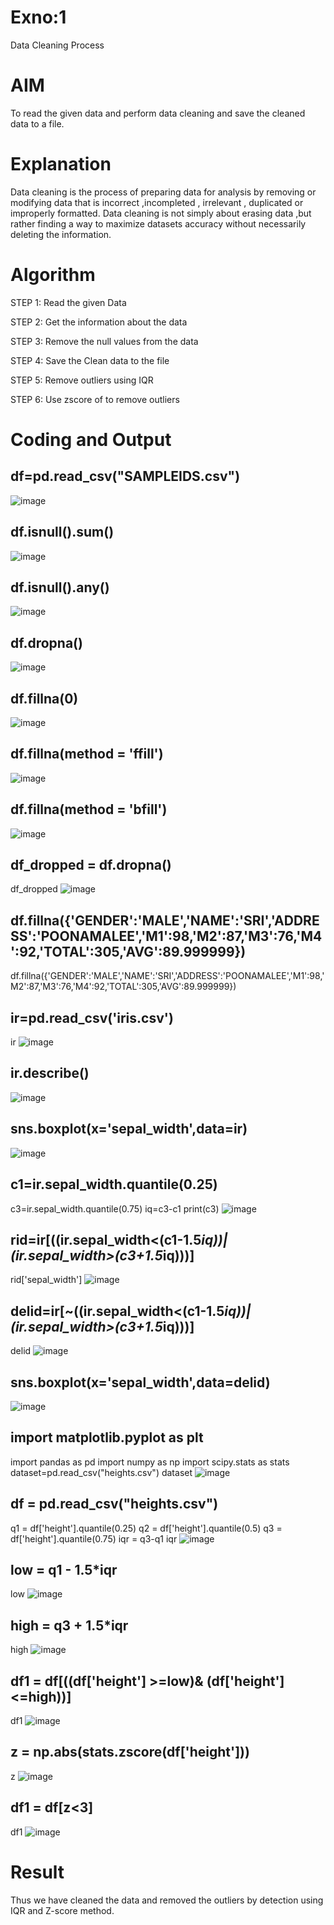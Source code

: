 # Exno:1
Data Cleaning Process

# AIM
To read the given data and perform data cleaning and save the cleaned data to a file.

# Explanation
Data cleaning is the process of preparing data for analysis by removing or modifying data that is incorrect ,incompleted , irrelevant , duplicated or improperly formatted. Data cleaning is not simply about erasing data ,but rather finding a way to maximize datasets accuracy without necessarily deleting the information.

# Algorithm
STEP 1: Read the given Data

STEP 2: Get the information about the data

STEP 3: Remove the null values from the data

STEP 4: Save the Clean data to the file

STEP 5: Remove outliers using IQR

STEP 6: Use zscore of to remove outliers

# Coding and Output

## df=pd.read_csv("SAMPLEIDS.csv")
![image](https://github.com/user-attachments/assets/3f6cdfbd-75d5-4f47-a548-13616b13d01b)

## df.isnull().sum()
![image](https://github.com/user-attachments/assets/d1987000-223b-4940-94d5-3e48527a1620)

## df.isnull().any()
![image](https://github.com/user-attachments/assets/ec4d19a1-3b10-420a-8b89-6cf4f98eb22f)

## df.dropna()
![image](https://github.com/user-attachments/assets/a49b3e0b-e013-4f4b-bf2f-3f89e92c0b9b)

## df.fillna(0)
![image](https://github.com/user-attachments/assets/8da1cc7e-3cf1-48ca-ac44-e11912362465)

## df.fillna(method = 'ffill')
![image](https://github.com/user-attachments/assets/0520b1a7-c8a1-4ab4-a9aa-69962f19e7d3)

## df.fillna(method = 'bfill')
![image](https://github.com/user-attachments/assets/6498cba7-4297-4bf4-b6ff-0e135fe05d05)

## df_dropped = df.dropna()
df_dropped
![image](https://github.com/user-attachments/assets/985c5c0a-6701-44ef-8082-3141e06d88fc)

## df.fillna({'GENDER':'MALE','NAME':'SRI','ADDRESS':'POONAMALEE','M1':98,'M2':87,'M3':76,'M4':92,'TOTAL':305,'AVG':89.999999})
df.fillna({'GENDER':'MALE','NAME':'SRI','ADDRESS':'POONAMALEE','M1':98,'M2':87,'M3':76,'M4':92,'TOTAL':305,'AVG':89.999999})

## ir=pd.read_csv('iris.csv')
ir
![image](https://github.com/user-attachments/assets/8f3df478-1347-4474-8be5-12aff7f53b91)

## ir.describe()
![image](https://github.com/user-attachments/assets/e113e335-0e08-40b5-bb25-8e02c9b52a5d)

## sns.boxplot(x='sepal_width',data=ir)
![image](https://github.com/user-attachments/assets/757fa210-1028-4c5a-b5b5-804eb74dbbfd)

## c1=ir.sepal_width.quantile(0.25)
c3=ir.sepal_width.quantile(0.75)
iq=c3-c1
print(c3)
![image](https://github.com/user-attachments/assets/2b841c4e-5375-48c7-a3d5-6d01b420ad40)

## rid=ir[((ir.sepal_width<(c1-1.5*iq))|(ir.sepal_width>(c3+1.5*iq)))]
rid['sepal_width']
![image](https://github.com/user-attachments/assets/116db429-70a1-4471-af91-e6e903a16210)

## delid=ir[~((ir.sepal_width<(c1-1.5*iq))|(ir.sepal_width>(c3+1.5*iq)))]
delid
![image](https://github.com/user-attachments/assets/dda4a158-581f-44b4-9ffb-7eba35ba1f73)

## sns.boxplot(x='sepal_width',data=delid)
![image](https://github.com/user-attachments/assets/7bd8b828-a0da-4f13-a837-d29423c563bd)

## import matplotlib.pyplot as plt
import pandas as pd
import numpy as np
import scipy.stats as stats
dataset=pd.read_csv("heights.csv")
dataset
![image](https://github.com/user-attachments/assets/2ea6c0d3-9d13-428c-933a-c898286b6d2b)

## df = pd.read_csv("heights.csv")
q1 = df['height'].quantile(0.25)
q2 = df['height'].quantile(0.5)
q3 = df['height'].quantile(0.75)
iqr = q3-q1
iqr
![image](https://github.com/user-attachments/assets/2241e403-e0ed-4066-b975-fc6d5b4b7180)

## low = q1 - 1.5*iqr
low
![image](https://github.com/user-attachments/assets/7df271a7-9c5f-4099-8d05-3ef92fe57583)

## high = q3 + 1.5*iqr
high
![image](https://github.com/user-attachments/assets/a9382c0f-ded8-4457-9212-4c68755dfc39)

## df1 = df[((df['height'] >=low)& (df['height'] <=high))]
df1
![image](https://github.com/user-attachments/assets/46b3aa58-81c0-450a-83fd-4f4058c71070)

## z = np.abs(stats.zscore(df['height']))
z
![image](https://github.com/user-attachments/assets/7e7461d7-3f3b-439f-bd18-e4aceca6c3fb)

## df1 = df[z<3]
df1
![image](https://github.com/user-attachments/assets/d4c9f9ea-b421-4bb1-ad7c-bb890dacecfd)


# Result
Thus we have cleaned the data and removed the outliers by detection using IQR and Z-score method.
